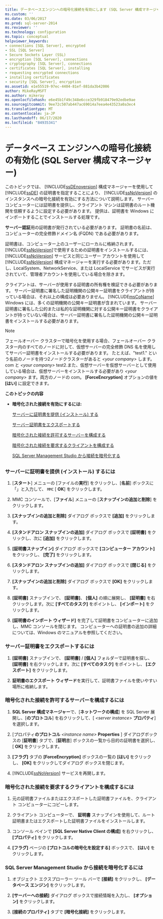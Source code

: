 ```yaml
---
title: データベースエンジンへの暗号化接続を有効にします (SQL Server 構成マネージャー) |Microsoft Docs
ms.custom: ''
ms.date: 03/06/2017
ms.prod: sql-server-2014
ms.reviewer: ''
ms.technology: configuration
ms.topic: conceptual
helpviewer_keywords:
- connections [SQL Server], encrypted
- SSL [SQL Server]
- Secure Sockets Layer (SSL)
- encryption [SQL Server], connections
- cryptography [SQL Server], connections
- certificates [SQL Server], installing
- requesting encrypted connections
- installing certificates
- security [SQL Server], encryption
ms.assetid: e1e55519-97ec-4404-81ef-881da3b42006
author: MikeRayMSFT
ms.author: mikeray
ms.openlocfilehash: e6e45b1f49c348e6cce329fb918479e92edbe9ae
ms.sourcegitcommit: 9ee72c507ab447ac69014a7eea4e43523a0a3ec4
ms.translationtype: MT
ms.contentlocale: ja-JP
ms.lasthandoff: 06/17/2020
ms.locfileid: "84935341"
---
```

# <a name="enable-encrypted-connections-to-the-database-engine-sql-server-configuration-manager"></a>データベース エンジンへの暗号化接続の有効化 (SQL Server 構成マネージャー)
  このトピックでは、 [!INCLUDE[ssDEnoversion](../../includes/ssdenoversion-md.md)] 構成マネージャーを使用して [!INCLUDE[ssDE](../../includes/ssde-md.md)] の証明書を指定することにより、 [!INCLUDE[ssNoVersion](../../includes/ssnoversion-md.md)] のインスタンスへの暗号化接続を有効にする方法について説明します。 サーバー コンピューターには証明書を提供し、クライアント マシンは証明書のルート機関を信頼するように設定する必要があります。 提供は、証明書を Windows にインポートすることでインストールする処理です。  
  
 **サーバー認証**用の証明書が発行されている必要があります。 証明書の名前は、コンピューターの完全修飾ドメイン名 (FQDN) である必要があります。  
  
 証明書は、コンピューター上のユーザーにローカルに格納されます。 [!INCLUDE[ssNoVersion](../../includes/ssnoversion-md.md)]で使用するための証明書をインストールするには、 [!INCLUDE[ssNoVersion](../../includes/ssnoversion-md.md)] サービスと同じユーザー アカウントを使用して [!INCLUDE[ssNoVersion](../../includes/ssnoversion-md.md)] 構成マネージャーを実行する必要があります。ただし、LocalSystem、NetworkService、または LocalService でサービスが実行されていて、管理者アカウントを使用している場合を除きます。  
  
 クライアントは、サーバーが使用する証明書の所有権を検証できる必要があります。 サーバー証明書に署名した証明機関の公開キー証明書をクライアントが持っている場合は、それ以上の構成は必要ありません。 [!INCLUDE[msCoName](../../includes/msconame-md.md)] Windows には、多くの証明機関の公開キー証明書が含まれています。 サーバー証明書に署名した公的または私的な証明機関に対する公開キー証明書をクライアントが持っていない場合は、サーバー証明書に署名した証明機関の公開キー証明書をインストールする必要があります。  
  
> [!NOTE]  
>  フェールオーバー クラスターで暗号化を使用する場合、フェールオーバー クラスター内のすべてのノードに対して、仮想サーバーの完全修飾 DNS 名を使用してサーバー証明書をインストールする必要があります。 たとえば、"test1." という名前のノードを持つ2ノードクラスターがあると *\<your company>* します。com と *\<your company>* test2.また、仮想サーバーを仮想サーバーとして使用している場合は、仮想サーバーをインストールする必要があり *\<your company>* ます。両方のノードの com。 **[ForceEncryption]** オプションの値を **[はい]** に設定できます。  
  
 **このトピックの内容**  
  
-   **暗号化された接続を有効にするには:**  
  
     [サーバーに証明書を提供 (インストール) する](#Provision)  
  
     [サーバー証明書をエクスポートする](#Export)  
  
     [暗号化された接続を許可するサーバーを構成する](#ConfigureServerConnections)  
  
     [暗号化された接続を要求するクライアントを構成する](#ConfigureClientConnections)  
  
     [SQL Server Management Studio から接続を暗号化する](#EncryptConnection)  
  
##  <a name="SSMSProcedure"></a>  
  
###  <a name="to-provision-install-a-certificate-on-the-server"></a><a name="Provision"></a> サーバーに証明書を提供 (インストール) するには  
  
1.  [**スタート**] メニューの [ファイルの**実行**] をクリックし、[**名前**] ボックスに「」と入力して、 `MMC` [ **OK**] をクリックします。  
  
2.  MMC コンソールで、[**ファイル**] メニューの [**スナップインの追加と削除**] をクリックします。  
  
3.  **[スナップインの追加と削除]** ダイアログ ボックスで **[追加]** をクリックします。  
  
4.  **[スタンドアロン スナップインの追加]** ダイアログ ボックスで **[証明書]** をクリックし、次に **[追加]** をクリックします。  
  
5.  **[証明書スナップイン]** ダイアログ ボックスで **[コンピューター アカウント]** をクリックし、 **[完了]** をクリックします。  
  
6.  **[スタンドアロン スナップインの追加]** ダイアログ ボックスで **[閉じる]** をクリックします。  
  
7.  **[スナップインの追加と削除]** ダイアログ ボックスで **[OK]** をクリックします。  
  
8.  **[証明書]** スナップインで、 **[証明書]**、 **[個人]** の順に展開し、 **[証明書]** を右クリックします。次に **[すべてのタスク]** をポイントし、 **[インポート]** をクリックします。  
  
9. **[証明書のインポート ウィザード]** を完了して証明書をコンピューターに追加し、MMC コンソールを閉じます。 コンピューターへの証明書の追加の詳細については、Windows のマニュアルを参照してください。  
  
###  <a name="to-export-the-server-certificate"></a><a name="Export"></a> サーバー証明書をエクスポートするには  
  
1.  **[証明書]** スナップインで、 **[証明書]** / **[個人]** フォルダーで証明書を探し、 **[証明書]** を右クリックします。次に **[すべてのタスク]** をポイントし、 **[エクスポート]** をクリックします。  
  
2.  **証明書のエクスポート ウィザード**を実行して、証明書ファイルを使いやすい場所に格納します。  
  
###  <a name="to-configure-the-server-to-accept-encrypted-connections"></a><a name="ConfigureServerConnections"></a> 暗号化された接続を許可するサーバーを構成するには  
  
1.  **SQL Server 構成マネージャー**で、[**ネットワークの構成**] を SQL Server 展開し、[**のプロトコル**] を右クリックして、[ _\<server instance>_ **プロパティ**] を選択します。  
  
2.  [プロパティ**のプロトコル** _\<instance name>_ **Properties** ] ダイアログボックスの [**証明書**] タブで、[**証明**書] ボックスの一覧から目的の証明書を選択し、[ **OK]** をクリックします。  
  
3.  **[フラグ]** タブの **[ForceEncryption]** ボックスの一覧の **[はい]** をクリックし、 **[OK]** をクリックしてダイアログ ボックスを閉じます。  
  
4.  [!INCLUDE[ssNoVersion](../../includes/ssnoversion-md.md)] サービスを再開します。  
  
###  <a name="to-configure-the-client-to-request-encrypted-connections"></a><a name="ConfigureClientConnections"></a> 暗号化された接続を要求するクライアントを構成するには  
  
1.  元の証明書ファイルまたはエクスポートした証明書ファイルを、クライアント コンピューターにコピーします。  
  
2.  クライアント コンピューターで、 **証明書** スナップインを使用して、ルート証明書またはエクスポートした証明書ファイルをインストールします。  
  
3.  コンソール ペインで **[SQL Server Native Client の構成]** を右クリックし、 **[プロパティ]** をクリックします。  
  
4.  **[フラグ]** ページの **[プロトコルの暗号化を設定する]** ボックスで、 **[はい]** をクリックします。  
  
###  <a name="to-encrypt-a-connection-from-sql-server-management-studio"></a><a name="EncryptConnection"></a> SQL Server Management Studio から接続を暗号化するには  
  
1.  オブジェクト エクスプローラー ツール バーで **[接続]** をクリックし、 **[データベース エンジン]** をクリックします。  
  
2.  **[サーバーへの接続]** ダイアログ ボックスで接続情報を入力し、 **[オプション]** をクリックします。  
  
3.  **[接続のプロパティ]** タブで **[暗号化接続]** をクリックします。  
  
  
